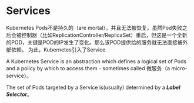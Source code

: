 # Services
Kubernetes Pods不是持久的（are mortal），并且无法被恢复。虽然Pod失败之后会被控制器（比如ReplicationController/ReplicaSet）重启，但这是一个全新的POD，关键是POD的IP发生了变化。那么该POD提供给的服务就无法直接被外部依赖。
为此，Kubernetes引入了Service.

A Kubernetes Service is an abstraction which defines a logical set of Pods and a policy by which to access them - sometimes called 微服务（a micro-service）。

The set of Pods targeted by a Service is(usually) determined by a ***Label Selector***。